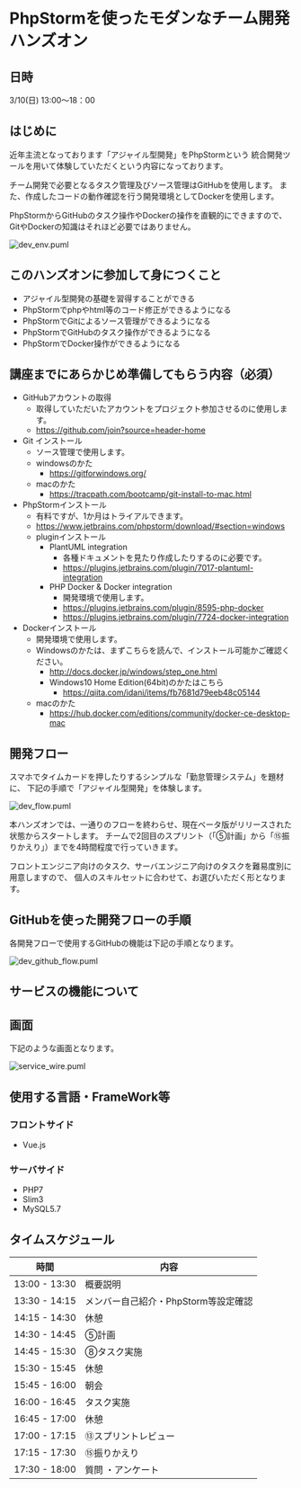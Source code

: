 # PhpStormを使ったモダンなチーム開発ハンズオン

## 日時
3/10(日) 13:00～18：00

## はじめに
近年主流となっております「アジャイル型開発」をPhpStormという
統合開発ツールを用いて体験していただくという内容になっております。

チーム開発で必要となるタスク管理及びソース管理はGitHubを使用します。
また、作成したコードの動作確認を行う開発環境としてDockerを使用します。

PhpStormからGitHubのタスク操作やDockerの操作を直観的にできますので、
GitやDockerの知識はそれほど必要ではありません。

![dev_env.puml](images/dev_env.png)

## このハンズオンに参加して身につくこと
- アジャイル型開発の基礎を習得することができる
- PhpStormでphpやhtml等のコード修正ができるようになる
- PhpStormでGitによるソース管理ができるようになる
- PhpStormでGitHubのタスク操作ができるようになる
- PhpStormでDocker操作ができるようになる

## 講座までにあらかじめ準備してもらう内容（必須）
- GitHubアカウントの取得
    - 取得していただいたアカウントをプロジェクト参加させるのに使用します。
    - https://github.com/join?source=header-home
- Git インストール
    - ソース管理で使用します。
    - windowsのかた
        - https://gitforwindows.org/
    - macのかた
        - https://tracpath.com/bootcamp/git-install-to-mac.html
- PhpStormインストール
    - 有料ですが、1か月はトライアルできます。
    - https://www.jetbrains.com/phpstorm/download/#section=windows
    - pluginインストール
        - PlantUML integration
            - 各種ドキュメントを見たり作成したりするのに必要です。
            - https://plugins.jetbrains.com/plugin/7017-plantuml-integration
        - PHP Docker & Docker integration
            - 開発環境で使用します。
            - https://plugins.jetbrains.com/plugin/8595-php-docker
            - https://plugins.jetbrains.com/plugin/7724-docker-integration
- Dockerインストール
    - 開発環境で使用します。
    - Windowsのかたは、まずこちらを読んで、インストール可能かご確認ください。
        - http://docs.docker.jp/windows/step_one.html
        - Windows10 Home Edition(64bit)のかたはこちら
           - https://qiita.com/idani/items/fb7681d79eeb48c05144
    - macのかた
        - https://hub.docker.com/editions/community/docker-ce-desktop-mac

## 開発フロー
スマホでタイムカードを押したりするシンプルな「勤怠管理システム」を題材に、
下記の手順で「アジャイル型開発」を体験します。

![dev_flow.puml](images/dev_flow.png)

本ハンズオンでは、一通りのフローを終わらせ、現在ベータ版がリリースされた状態からスタートします。
チームで2回目のスプリント（「⑤計画」から「⑮振りかえり」）までを4時間程度で行っていきます。

フロントエンジニア向けのタスク、サーバエンジニア向けのタスクを難易度別に用意しますので、
個人のスキルセットに合わせて、お選びいただく形となります。

## GitHubを使った開発フローの手順
各開発フローで使用するGitHubの機能は下記の手順となります。

![dev_github_flow.puml](images/dev_github_flow.png)

## サービスの機能について
## 画面
下記のような画面となります。

![service_wire.puml](images/service_wire.png)

## 使用する言語・FrameWork等
### フロントサイド
- Vue.js

### サーバサイド
- PHP7
- Slim3
- MySQL5.7

## タイムスケジュール

|時間         |内容                 |
|-------------|---------------------|
|13:00 - 13:30|概要説明             |
|13:30 - 14:15|メンバー自己紹介・PhpStorm等設定確認|
|14:15 - 14:30|休憩                 |
|14:30 - 14:45|⑤計画               |
|14:45 - 15:30|⑧タスク実施           |
|15:30 - 15:45|休憩                 |
|15:45 - 16:00|朝会           |
|16:00 - 16:45|タスク実施           |
|16:45 - 17:00|休憩                 |
|17:00 - 17:15|⑬スプリントレビュー  |
|17:15 - 17:30|⑮振りかえり          |
|17:30 - 18:00|質問 ・アンケート     |
